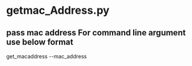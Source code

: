 # getmac_Address.py

pass mac address For command line argument use below format
----------------------------------------------------
get_macaddress --mac_address <Mac address>
  
  
